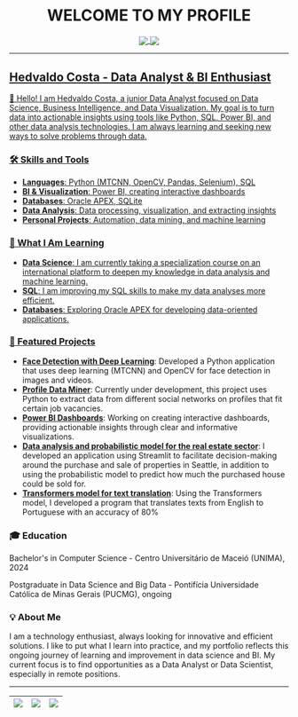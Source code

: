 <h1 align="center">WELCOME TO MY PROFILE</h1>


<p align="center">
  <a href="https://www.linkedin.com/in/hedvaldo-costa-77b012205/">
    <img
         align="center"
         src="https://img.shields.io/badge/LinkedIn-1C1C1C?style=for-the-badge&logo=linkedin&logoColor=00FFFF"
  </a>
  <a href="mailto:hedvaldocosta.p@gmail.com">
    <img
         align="center"
         src="https://img.shields.io/badge/Gmail-D14836?style=for-the-badge&logo=gmail&logoColor=00FFFF"
  </a>
</p>
    
---

 <h2>Hedvaldo Costa - Data Analyst & BI Enthusiast</h2>

<p>👋 Hello! I am Hedvaldo Costa, a junior Data Analyst focused on Data Science, Business Intelligence, and Data Visualization. My goal is to turn data into actionable insights using tools like Python, SQL, Power BI, and other data analysis technologies. I am always learning and seeking new ways to solve problems through data.</p>

<h3>🛠️ Skills and Tools</h3>
<ul>
  <li><strong>Languages</strong>: Python (MTCNN, OpenCV, Pandas, Selenium), SQL</li>
  <li><strong>BI & Visualization</strong>: Power BI, creating interactive dashboards</li>
  <li><strong>Databases</strong>: Oracle APEX, SQLite</li>
  <li><strong>Data Analysis</strong>: Data processing, visualization, and extracting insights</li>
  <li><strong>Personal Projects</strong>: Automation, data mining, and machine learning</li>
</ul>

<h3>🌱 What I Am Learning</h3>
<ul>
  <li><strong>Data Science</strong>: I am currently taking a specialization course on an international platform to deepen my knowledge in data analysis and machine learning.</li>
  <li><strong>SQL</strong>: I am improving my SQL skills to make my data analyses more efficient.</li>
  <li><strong>Databases</strong>: Exploring Oracle APEX for developing data-oriented applications.</li>
</ul>

<h3>📌 Featured Projects</h3>
<ul>
  <li><strong><a href="#">Face Detection with Deep Learning</a></strong>: Developed a Python application that uses deep learning (MTCNN) and OpenCV for face detection in images and videos.</li>
  <li><strong><a href="#">Profile Data Miner</a></strong>: Currently under development, this project uses Python to extract data from different social networks on profiles that fit certain job vacancies.</li>
  <li><strong><a href="#">Power BI Dashboards</a></strong>: Working on creating interactive dashboards, providing actionable insights through clear and informative visualizations.</li>
  <li><strong><a href="#">Data analysis and probabilistic model for the real estate sector</a></strong>: I developed an application using Streamlit to facilitate decision-making around the purchase and sale of properties in Seattle, in addition to using the probabilistic model to predict how much the purchased house could be sold for.</li>
  <li><strong><a href="#">Transformers model for text translation</a></strong>: Using the Transformers model, I developed a program that translates texts from English to Portuguese with an accuracy of 80%</li>
</ul>

<h3>🎓 Education</h3>
<p>Bachelor's in Computer Science - Centro Universitário de Maceió (UNIMA), 2024</p>
<p>Postgraduate in Data Science and Big Data - Pontifícia Universidade Católica de Minas Gerais (PUCMG), ongoing</p>

<h3>💡 About Me</h3>
<p>I am a technology enthusiast, always looking for innovative and efficient solutions. I like to put what I learn into practice, and my portfolio reflects this ongoing journey of learning and improvement in data science and BI. My current focus is to find opportunities as a Data Analyst or Data Scientist, especially in remote positions.</p>


---
    
| ![](http://github-profile-summary-cards.vercel.app/api/cards/stats?username=HedvaldoCosta&theme=nord_dark) | ![](http://github-profile-summary-cards.vercel.app/api/cards/repos-per-language?username=HedvaldoCosta&hide=Html&theme=nord_dark) | ![](http://github-profile-summary-cards.vercel.app/api/cards/most-commit-language?username=HedvaldoCosta&theme=nord_dark) |
| :-: | :-: | :-: |
